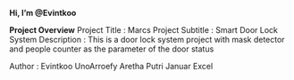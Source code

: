 **Hi, I’m @Evintkoo**


**Project Overview**
  Project Title : Marcs
  Project Subtitle : Smart Door Lock System
  Description : This is a door lock system project with mask detector and people counter as the parameter of the door status

Author :
  Evintkoo
  UnoArroefy
  Aretha Putri
  Januar Excel
